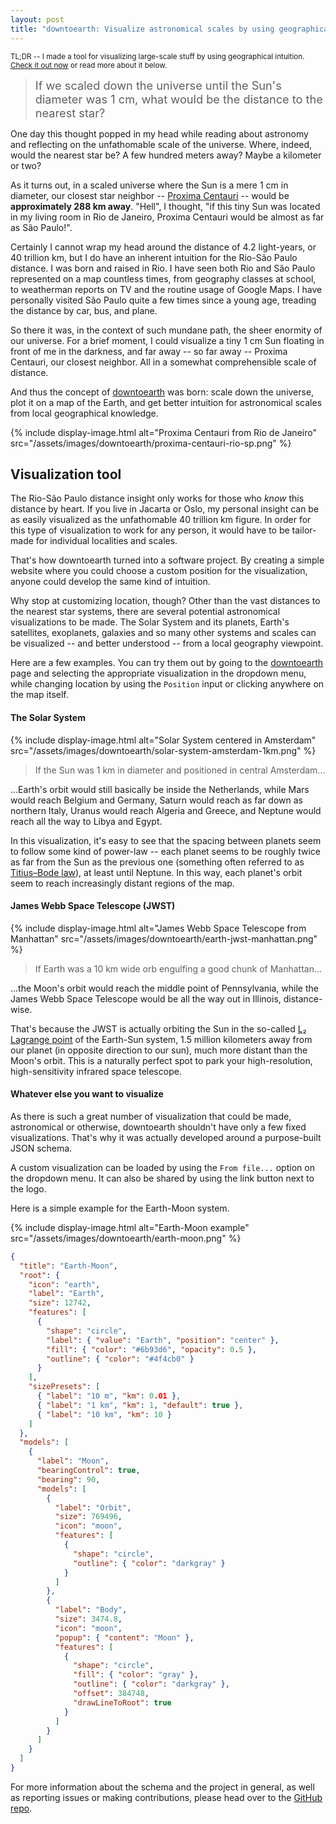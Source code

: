```yaml
---
layout: post
title: "downtoearth: Visualize astronomical scales by using geographical intuition"
---
```


<small>TL;DR -- I made a tool for visualizing large-scale stuff by using geographical intuition. [Check it out now](https://pedrosbmartins.github.io/downtoearth/) or read more about it below.</small>

> <span style="font-size:1.3em;">If we scaled down the universe until the Sun's diameter was 1 cm, what would be the distance to the nearest star?</span>

One day this thought popped in my head while reading about astronomy and reflecting on the unfathomable scale of the universe. Where, indeed, would the nearest star be? A few hundred meters away? Maybe a kilometer or two?

As it turns out, in a scaled universe where the Sun is a mere 1 cm in diameter, our closest star neighbor -- [Proxima Centauri](https://en.wikipedia.org/wiki/Proxima_Centauri) -- would be **approximately 288 km away**. "Hell", I thought, "if this tiny Sun was located in my living room in Rio de Janeiro, Proxima Centauri would be almost as far as São Paulo!".

Certainly I cannot wrap my head around the distance of 4.2 light-years, or 40 trillion km, but I do have an inherent intuition for the Rio-São Paulo distance. I was born and raised in Rio. I have seen both Rio and São Paulo represented on a map countless times, from geography classes at school, to weatherman reports on TV and the routine usage of Google Maps. I have personally visited São Paulo quite a few times since a young age, treading the distance by car, bus, and plane.

So there it was, in the context of such mundane path, the sheer enormity of our universe. For a brief moment, I could visualize a tiny 1 cm Sun floating in front of me in the darkness, and far away -- so far away -- Proxima Centauri, our closest neighbor. All in a somewhat comprehensible scale of distance.

And thus the concept of [downtoearth](https://pedrosbmartins.github.io/downtoearth/) was born: scale down the universe, plot it on a map of the Earth, and get better intuition for astronomical scales from local geographical knowledge.

{% include display-image.html alt="Proxima Centauri from Rio de Janeiro" src="/assets/images/downtoearth/proxima-centauri-rio-sp.png" %}

## Visualization tool

The Rio-São Paulo distance insight only works for those who _know_ this distance by heart. If you live in Jacarta or Oslo, my personal insight can be as easily visualized as the unfathomable 40 trillion km figure. In order for this type of visualization to work for any person, it would have to be tailor-made for individual localities and scales.

That's how downtoearth turned into a software project. By creating a simple website where you could choose a custom position for the visualization, anyone could develop the same kind of intuition.

Why stop at customizing location, though? Other than the vast distances to the nearest star systems, there are several potential astronomical visualizations to be made. The Solar System and its planets, Earth's satellites, exoplanets, galaxies and so many other systems and scales can be visualized -- and better understood -- from a local geography viewpoint.

Here are a few examples. You can try them out by going to the [downtoearth](https://pedrosbmartins.github.io/downtoearth/) page and selecting the appropriate visualization in the dropdown menu, while changing location by using the `Position` input or clicking anywhere on the map itself.

#### The Solar System

{% include display-image.html alt="Solar System centered in Amsterdam" src="/assets/images/downtoearth/solar-system-amsterdam-1km.png" %}

> If the Sun was 1 km in diameter and positioned in central Amsterdam...

...Earth's orbit would still basically be inside the Netherlands, while Mars would reach Belgium and Germany, Saturn would reach as far down as northern Italy, Uranus would reach Algeria and Greece, and Neptune would reach all the way to Libya and Egypt.

In this visualization, it's easy to see that the spacing between planets seem to follow some kind of power-law -- each planet seems to be roughly twice as far from the Sun as the previous one (something often referred to as [Titius–Bode law](https://en.wikipedia.org/wiki/Titius%E2%80%93Bode_law)), at least until Neptune. In this way, each planet's orbit seem to reach increasingly distant regions of the map.

#### James Webb Space Telescope (JWST)

{% include display-image.html alt="James Webb Space Telescope from Manhattan" src="/assets/images/downtoearth/earth-jwst-manhattan.png" %}

> If Earth was a 10 km wide orb engulfing a good chunk of Manhattan...

...the Moon's orbit would reach the middle point of Pennsylvania, while the James Webb Space Telescope would be all the way out in Illinois, distance-wise.

That's because the JWST is actually orbiting the Sun in the so-called [L₂ Lagrange point](https://en.wikipedia.org/wiki/Lagrange_point#L2_point) of the Earth-Sun system, 1.5 million kilometers away from our planet (in opposite direction to our sun), much more distant than the Moon's orbit. This is a naturally perfect spot to park your high-resolution, high-sensitivity infrared space telescope.

#### Whatever else you want to visualize

As there is such a great number of visualization that could be made, astronomical or otherwise, downtoearth shouldn't have only a few fixed visualizations. That's why it was actually developed around a purpose-built JSON schema.

A custom visualization can be loaded by using the `From file...` option on the dropdown menu. It can also be shared by using the link button next to the logo.

Here is a simple example for the Earth-Moon system.

{% include display-image.html alt="Earth-Moon example" src="/assets/images/downtoearth/earth-moon.png" %}

```json
{
  "title": "Earth-Moon",
  "root": {
    "icon": "earth",
    "label": "Earth",
    "size": 12742,
    "features": [
      {
        "shape": "circle",
        "label": { "value": "Earth", "position": "center" },
        "fill": { "color": "#6b93d6", "opacity": 0.5 },
        "outline": { "color": "#4f4cb0" }
      }
    ],
    "sizePresets": [
      { "label": "10 m", "km": 0.01 },
      { "label": "1 km", "km": 1, "default": true },
      { "label": "10 km", "km": 10 }
    ]
  },
  "models": [
    {
      "label": "Moon",
      "bearingControl": true,
      "bearing": 90,
      "models": [
        {
          "label": "Orbit",
          "size": 769496,
          "icon": "moon",
          "features": [
            {
              "shape": "circle",
              "outline": { "color": "darkgray" }
            }
          ]
        },
        {
          "label": "Body",
          "size": 3474.8,
          "icon": "moon",
          "popup": { "content": "Moon" },
          "features": [
            {
              "shape": "circle",
              "fill": { "color": "gray" },
              "outline": { "color": "darkgray" },
              "offset": 384748,
              "drawLineToRoot": true
            }
          ]
        }
      ]
    }
  ]
}
```

For more information about the schema and the project in general, as well as reporting issues or making contributions, please head over to the [GitHub repo](https://github.com/pedrosbmartins/downtoearth).
